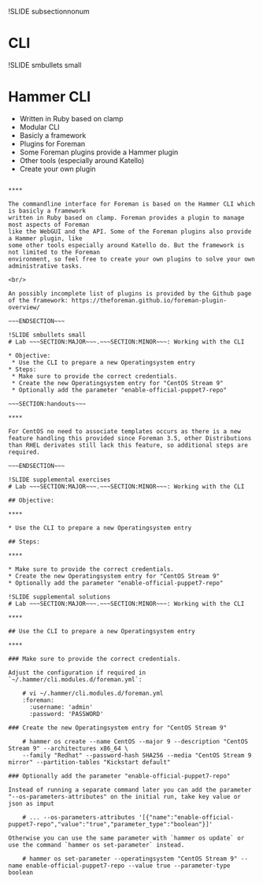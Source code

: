 !SLIDE subsectionnonum
# CLI

!SLIDE smbullets small
# Hammer CLI

* Written in Ruby based on clamp
* Modular CLI
 * Basicly a framework
 * Plugins for Foreman
 * Some Foreman plugins provide a Hammer plugin
 * Other tools (especially around Katello)
 * Create your own plugin

~~~SECTION:handouts~~~

****

The commandline interface for Foreman is based on the Hammer CLI which is basicly a framework
written in Ruby based on clamp. Foreman provides a plugin to manage most aspects of Foreman
like the WebGUI and the API. Some of the Foreman plugins also provide a Hammer plugin, like 
some other tools especially around Katello do. But the framework is not limited to the Foreman
environment, so feel free to create your own plugins to solve your own administrative tasks.

<br/>

An possibly incomplete list of plugins is provided by the Github page of the framework: https://theforeman.github.io/foreman-plugin-overview/

~~~ENDSECTION~~~

!SLIDE smbullets small
# Lab ~~~SECTION:MAJOR~~~.~~~SECTION:MINOR~~~: Working with the CLI

* Objective:
 * Use the CLI to prepare a new Operatingsystem entry
* Steps:
 * Make sure to provide the correct credentials.
 * Create the new Operatingsystem entry for "CentOS Stream 9"
 * Optionally add the parameter "enable-official-puppet7-repo"

~~~SECTION:handouts~~~

****

For CentOS no need to associate templates occurs as there is a new feature handling this provided since Foreman 3.5, other Distributions than RHEL derivates still lack this feature, so additional steps are required.

~~~ENDSECTION~~~

!SLIDE supplemental exercises
# Lab ~~~SECTION:MAJOR~~~.~~~SECTION:MINOR~~~: Working with the CLI

## Objective:

****

* Use the CLI to prepare a new Operatingsystem entry

## Steps:

****

* Make sure to provide the correct credentials.
* Create the new Operatingsystem entry for "CentOS Stream 9"
* Optionally add the parameter "enable-official-puppet7-repo"

!SLIDE supplemental solutions
# Lab ~~~SECTION:MAJOR~~~.~~~SECTION:MINOR~~~: Working with the CLI

****

## Use the CLI to prepare a new Operatingsystem entry

****

### Make sure to provide the correct credentials.

Adjust the configuration if required in `~/.hammer/cli.modules.d/foreman.yml`:

    # vi ~/.hammer/cli.modules.d/foreman.yml
    :foreman:
      :username: 'admin'
      :password: 'PASSWORD'

### Create the new Operatingsystem entry for "CentOS Stream 9"

    # hammer os create --name CentOS --major 9 --description "CentOS Stream 9" --architectures x86_64 \ 
    --family "Redhat" --password-hash SHA256 --media "CentOS Stream 9 mirror" --partition-tables "Kickstart default"

### Optionally add the parameter "enable-official-puppet7-repo"

Instead of running a separate command later you can add the parameter "--os-parameters-attributes" on the initial run, take key value or json as imput

    # ... --os-parameters-attributes '[{"name":"enable-official-puppet7-repo","value":"true","parameter_type":"boolean"}]'

Otherwise you can use the same parameter with `hammer os update` or use the command `hammer os set-parameter` instead.

    # hammer os set-parameter --operatingsystem "CentOS Stream 9" --name enable-official-puppet7-repo --value true --parameter-type boolean
